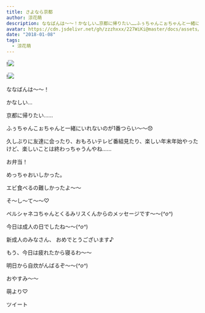 ```yaml
---
title: さよなら京都
author: 涼花萌
description: ななばんは〜〜！かなしい…京都に帰りたい……ふぅちゃんこぉちゃんと一緒にいれないのが1番つらい〜〜😞久しぶりに友達に会ったり、おもろいテレビ番組見たり、楽しい年末年...
avatar: https://cdn.jsdelivr.net/gh/zzzhxxx/227WiKi@master/docs/assets/photo/avatar/moe.jpg
date: "2018-01-08"
tags:
  - 涼花萌
---
```


!![](https://cdn.jsdelivr.net/gh/zzzhxxx/227WiKi-image@master/blog-image/moe-2018-01-08_1.jpg)

!![](https://cdn.jsdelivr.net/gh/zzzhxxx/227WiKi-image@master/blog-image/moe-2018-01-08_2.jpg)






ななばんは〜〜！


かなしい…

京都に帰りたい……




ふぅちゃんこぉちゃんと一緒にいれないのが1番つらい〜〜😞




久しぶりに友達に会ったり、おもろいテレビ番組見たり、楽しい年末年始やったけど、楽しいことは終わっちゃうんやね……





お弁当！




めっちゃおいしかった。


エビ食べるの難しかったよ〜〜










そ〜し〜て〜〜♡






ペルシャネコちゃんとくるみリスくんからのメッセージです〜〜(*^o^*)



今日は成人の日でしたね〜〜(*^o^*)



新成人のみなさん、
おめでとうございます♪










もう、今日は疲れたから寝るわ〜〜


明日から自炊がんばるぞ〜〜(*^o^*)





おやすみ〜〜



萌より♡


ツイート



